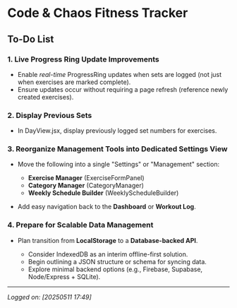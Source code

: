 # Code & Chaos Fitness Tracker

## To-Do List

### 1. Live Progress Ring Update Improvements

- Enable _real-time_ ProgressRing updates when sets are logged (not just when exercises are marked complete).
- Ensure updates occur without requiring a page refresh (reference newly created exercises).

### 2. Display Previous Sets

- In DayView.jsx, display previously logged set numbers for exercises.

### 3. Reorganize Management Tools into Dedicated Settings View

- Move the following into a single "Settings" or "Management" section:

  - **Exercise Manager** (ExerciseFormPanel)
  - **Category Manager** (CategoryManager)
  - **Weekly Schedule Builder** (WeeklyScheduleBuilder)

- Add easy navigation back to the **Dashboard** or **Workout Log**.

### 4. Prepare for Scalable Data Management

- Plan transition from **LocalStorage** to a **Database-backed API**.

  - Consider IndexedDB as an interim offline-first solution.
  - Begin outlining a JSON structure or schema for syncing data.
  - Explore minimal backend options (e.g., Firebase, Supabase, Node/Express + SQLite).

---

_Logged on: \[20250511 17:49]_

